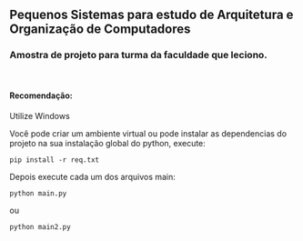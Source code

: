 ## Pequenos Sistemas para estudo de Arquitetura e Organização de Computadores

### Amostra de projeto para turma da faculdade que leciono.
<br>

#### Recomendação:
Utilize Windows

Você pode criar um ambiente virtual ou pode instalar as dependencias do projeto na sua instalação global do python, execute:
```
pip install -r req.txt
```

Depois execute cada um dos arquivos main:

```
python main.py
```
ou
```
python main2.py
```
